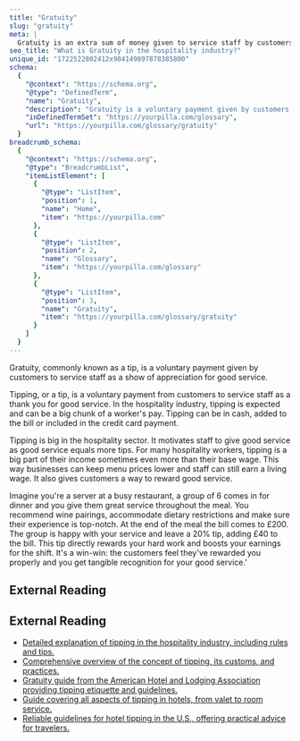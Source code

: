 ```yaml
---
title: "Gratuity"
slug: "gratuity"
meta: |
  Gratuity is an extra sum of money given to service staff by customers as a thank you for excellent service, often boosting staff morale and service quality.
seo_title: "What is Gratuity in the hospitality industry?"
unique_id: "1722522802412x984149897878385800"
schema:
  {
    "@context": "https://schema.org",
    "@type": "DefinedTerm",
    "name": "Gratuity",
    "description": "Gratuity is a voluntary payment given by customers to service staff as a show of appreciation for good service.",
    "inDefinedTermSet": "https://yourpilla.com/glossary",
    "url": "https://yourpilla.com/glossary/gratuity"
  }
breadcrumb_schema:
  {
    "@context": "https://schema.org",
    "@type": "BreadcrumbList",
    "itemListElement": [
      {
        "@type": "ListItem",
        "position": 1,
        "name": "Home",
        "item": "https://yourpilla.com"
      },
      {
        "@type": "ListItem",
        "position": 2,
        "name": "Glossary",
        "item": "https://yourpilla.com/glossary"
      },
      {
        "@type": "ListItem",
        "position": 3,
        "name": "Gratuity",
        "item": "https://yourpilla.com/glossary/gratuity"
      }
    ]
  }
---
```


Gratuity, commonly known as a tip, is a voluntary payment given by customers to service staff as a show of appreciation for good service.

Tipping, or a tip, is a voluntary payment from customers to service staff as a thank you for good service. In the hospitality industry, tipping is expected and can be a big chunk of a worker's pay. Tipping can be in cash, added to the bill or included in the credit card payment.

Tipping is big in the hospitality sector. It motivates staff to give good service as good service equals more tips. For many hospitality workers, tipping is a big part of their income sometimes even more than their base wage. This way businesses can keep menu prices lower and staff can still earn a living wage. It also gives customers a way to reward good service.

Imagine you're a server at a busy restaurant, a group of 6 comes in for dinner and you give them great service throughout the meal. You recommend wine pairings, accommodate dietary restrictions and make sure their experience is top-notch. At the end of the meal the bill comes to £200. The group is happy with your service and leave a 20% tip, adding £40 to the bill. This tip directly rewards your hard work and boosts your earnings for the shift. It's a win-win: the customers feel they've rewarded you properly and you get tangible recognition for your good service.'

## External Reading



## External Reading

*   [Detailed explanation of tipping in the hospitality industry, including rules and tips.](https://www.hotelprofessionals.nl/en/handling-tips-in-hospitality-industry#:~:text=A%20tip%20is%20an%20additional,given%20directly%20to%20the%20staff.)
*   [Comprehensive overview of the concept of tipping, its customs, and practices.](https://en.wikipedia.org/wiki/Gratuity#:~:text=Tipping%20is%20a%20practiced%20social,to%20excellent%20service%20is%20provided.)
*   [Gratuity guide from the American Hotel and Lodging Association providing tipping etiquette and guidelines.](https://www.ahla.com/sites/default/files/guestGratuityGuide.pdf)
*   [Guide covering all aspects of tipping in hotels, from valet to room service.](https://www.stayshiny.co/blog/ultimate-guide-hotel-tipping-apps-etiquette)
*   [Reliable guidelines for hotel tipping in the U.S., offering practical advice for travelers.](https://www.covingtontravel.com/2020/01/reliable-guidelines-hotel-tipping-us/)